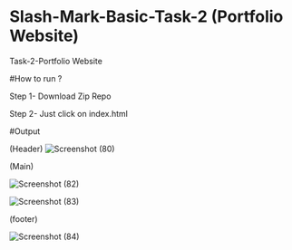 # Slash-Mark-Basic-Task-2     (Portfolio Website)

Task-2-Portfolio Website

#How to run ?

Step 1- Download Zip Repo

Step 2- Just click on index.html

#Output

(Header)
![Screenshot (80)](https://github.com/user-attachments/assets/f78f6d9e-3464-4c35-bfa5-2d032b18ce10)

(Main)

![Screenshot (82)](https://github.com/user-attachments/assets/ae9fec81-ceee-4372-a248-e259b9cf898a)



![Screenshot (83)](https://github.com/user-attachments/assets/732c0202-0d3a-4d6f-96fa-108c01283c53)


(footer)

![Screenshot (84)](https://github.com/user-attachments/assets/437ddc64-50c2-4028-94b9-e9a419b293cf)



